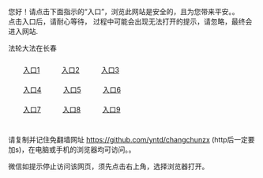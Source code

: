 您好！请点击下面指示的“入口”，浏览此网站是安全的，且为您带来平安。。 <br/>
点击入口后，请耐心等待， 过程中可能会出现无法打开的提示，请忽略，最终会进入网站. </br>

法轮大法在长春<br/>
<div style="padding:10px"><a style="margin:20px" target="_blank" href="https://d2akxsf35a5kt4.cloudfront.net/2Qpsp?xwzmoi" id="ccLink1" rel="nofollow">入口1</a> <a target="_blank" style="margin:20px" href="https://d2g1okynq77c4u.cloudfront.net/2Qpsp?bbenrfei" id="ccLink2" rel="nofollow">入口2</a> <a style="margin:20px" target="_blank" href="https://d7y6xi0n0xp7v.cloudfront.net/2Qpsp?rpywndwu" id="ccLink3" rel="nofollow">入口3</a></div>

<div style="padding:10px" ><a style="margin:20px" target="_blank" href="https://d2akxsf35a5kt4.cloudfront.net/2Qpsp?xwzmoi" id="ccLink4" rel="nofollow">入口4</a> <a style="margin:20px" href="https://d2g1okynq77c4u.cloudfront.net/2Qpsp?bbenrfei" target="_blank" id="ccLink5" rel="nofollow">入口5</a> <a style="margin:20px" href="https://d7y6xi0n0xp7v.cloudfront.net/2Qpsp?rpywndwu" target="_blank" id="ccLink6" rel="nofollow">入口6</a></div>

<div style="padding:10px"><a style="margin:20px" target="_blank" href="https://d2akxsf35a5kt4.cloudfront.net/2Qpsp?xwzmoi" id="ccLink7" rel="nofollow">入口7</a> <a style="margin:20px" href="https://d2g1okynq77c4u.cloudfront.net/2Qpsp?bbenrfei" target="_blank" id="ccLink8" rel="nofollow">入口8</a> <a style="margin:20px" target="_blank" href="https://d7y6xi0n0xp7v.cloudfront.net/2Qpsp?rpywndwu" id="ccLink9" rel="nofollow">入口9</a></div>

<br/>



请复制并记住免翻墙网址 https://github.com/yntd/changchunzx (http后一定要加s)，在电脑或手机的浏览器均可访问。。<br/>

微信如提示停止访问该网页，须先点击右上角，选择浏览器打开。
